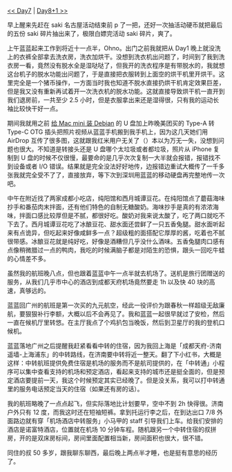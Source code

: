 <!-- ##{"timestamp":1760111999}## -->
[<< Day7](/post/chuan-xi-da-huan-xian-%20-%20Day7%20-%20-si-gu-niang-shan-、-huo-guo-、-chuan-xi-jie-shu.html) | [Day8+1 >>](/post/chuan-xi-da-huan-xian-%20-%20Day8%2B1%20-%20-zai-jian-ji-nan.html)

早上醒来先赶在 saki 名古屋活动结束前 p 了一把，还好一次抽活动硬币就把最后的五份 saki 碎片抽出来了，极限白嫖完活动 saki 碎片，爽了。

上午蓝蓝起来工作到将近十一点半，Ohno。出门之前我就把从 Day1 晚上就没洗上的衣裤全部拿去洗衣房，洗衣加烘干。没想到洗衣机出问题了，时间到了我到洗衣房一看，竟然没有脱水全是湿哒哒了，但我开的洗衣程序是有带脱水的，我就想这台机子的脱水功能出问题了，于是直接把衣服转到上面空的烘干机里开烘干。这里完全是一个猪币操作，一方面当时我也知道不脱水直接扔烘干机肯定效果巨差，但是我又没有重新再试着开一次洗衣机的脱水功能。这就直接导致烘干机一直开到我们退房前，一共至少 2.5 小时，但是衣服拿出来还是湿得很，只有我的运动长袖比较快干好一点。

期间我就用之前 [给 Mac mini 装 Debian](/post/fu-huo-lao-gu-dong-%20Mac%20mini%20%282014%29%20-%20-an-zhuang-%20Debian%2013%20-ji-lu.html) 的 U 盘加上昨晚美团买的 Type-A 转 Type-C OTG 插头把照片视频从蓝蓝手机搬到我手机上，因为这几天她们用 AirDrop 互传了很多图，这就跟我红米用户无关了（）本以为万无一失，没想到问题也很大。不知道是转接头还是 U 盘哪个太垃圾或者都垃圾，照片从 iPhone 复制到 U 盘的时候不仅很慢，最要命的是几乎次次复制一大半就会报错，报错找不到设备或者 I/O 错误。结果就是完全没法好好地传，边报错边重试大概传了一千多张我就完全受不了了，直接放弃，等下次到深圳用蓝蓝的移动硬盘再完整地传一次吧。

中午在附近找了两家成都小吃店，纯阳馆和西月城谭豆花。在纯阳馆点了蘑菇海味抄手和番茄肉末拌面，还有他们特色的自制无糖酸奶。海味抄手是真的有浓浓海味，拌面口感比较厚但是不腻，都很好吃。酸奶对我来说太酸了，吃了两口就吃不下去了。西月城谭豆花吃了冰酿豆花、甜水面还尝鲜了一只五香兔腿。甜水面听起来有点诡异，但吃起来好像咸鲜多一点？超级粗的面搭配它厚厚的酱，吃着也不腻很带感。冰酿豆花就是纯好吃，好像是酒糟但几乎没什么酒味。五香兔腿肉口感有点像稍微腊过一点的鸭肉，我吃的时候满脑子都是对陌生的恐惧，跟头一回吃牛蛙的心情差不多。

虽然我的航班晚八点，但也跟着蓝蓝中午一点半就去机场了。送机是旅行团赠送的服务，从我们几乎市中心的酒店到成都天府机场竟然要走 1h 以及快 40 块的高速，真够远的。

蓝蓝回广州的航班是第一次买的九元航空，经此一役评价为跟春秋一样超级无敌廉航，要狠狠补行李额，大概以后不会再见了。我和蓝蓝一起很早就过了安检，然后一直在候机厅里转悠。在主厅我点了个鸡扒包当晚饭，然后到卫星厅的我的登机口候机。

蓝蓝落地广州之后提醒我赶紧看看中转的住宿，因为我回上海是「成都天府-济南遥墙-上海浦东」的中转路线，在济南要中转将近一整天。翻了下小红书，大概是这样：中转航班提供免费住宿是机场的服务而不是航司提供的，在「中转通」小程序可以集中查看支持的机场和预定酒店，看起来支持的城市还是挺全面的，但是预定酒店要提前一天，我这个时候预定其实已经晚了。但是没关系，我可以打中转通里的服务电话预定当天的住宿（如果还有房的话）。

我的航班略晚了一点点起飞，但实际落地比计划要早，空中不到 2h 快得很。济南户外只有 12 度，而我这时还在短袖短裤。拿到托运行李之后，在到达出口 7/8 外面路边就有穿「机场酒店中转服务」小马甲的 staff 引导我们上车。给我们安排的酒店是诺富特酒店，位置就在机场 10 分钟车程。随机跟另一个中转住宿的叔拼房，开的是双床房标间，房间里面配置相当新，房间面积也很大，很不错。

同住的叔 50 多岁，跟我聊东聊西，最后晚上两点半才睡，也是挺有意思的经历了。